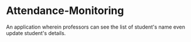 # Attendance-Monitoring
An application wherein professors can see the list of student's name even update student's details.
